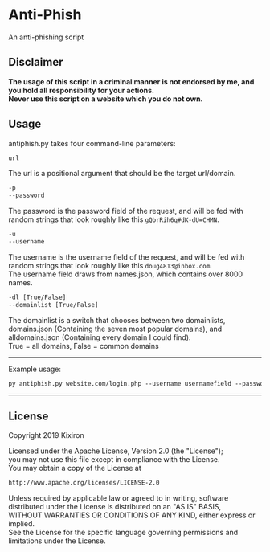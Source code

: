 # Anti-Phish

An anti-phishing script

## **Disclaimer**

**The usage of this script in a criminal manner is not endorsed by me, and you hold all responsibility for your actions.**  
**Never use this script on a website which you do not own.**

## Usage

antiphish.py takes four command-line parameters:

```txt
url
```

The url is a positional argument that should be the target url/domain.

```txt
-p
--password
```

The password is the password field of the request, and will be fed with random strings that look roughly like this `gQbrRih6q#dK-dU=CHMN`.

```txt
-u
--username
```

The username is the username field of the request, and will be fed with random strings that look roughly like this `doug4813@inbox.com`.  
The username field draws from names.json, which contains over 8000 names.

```txt
-dl [True/False]
--domainlist [True/False]
```

The domainlist is a switch that chooses between two domainlists, domains.json (Containing the seven most popular domains), and alldomains.json (Containing every domain I could find).  
True = all domains, False = common domains

-----

Example usage:

```txt
py antiphish.py website.com/login.php --username usernamefield --password passwordfield --domainlist True
```

-----

## License

Copyright 2019 Kixiron

Licensed under the Apache License, Version 2.0 (the "License");  
you may not use this file except in compliance with the License.  
You may obtain a copy of the License at  

```txt
http://www.apache.org/licenses/LICENSE-2.0
```

Unless required by applicable law or agreed to in writing, software  
distributed under the License is distributed on an "AS IS" BASIS,  
WITHOUT WARRANTIES OR CONDITIONS OF ANY KIND, either express or implied.  
See the License for the specific language governing permissions and  
limitations under the License.  
